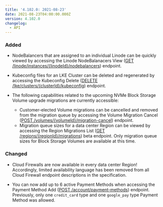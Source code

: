 ```yaml
---
title: '4.102.0: 2021-08-23'
date: 2021-08-23T04:00:00.000Z
version: 4.102.0
changelog:
  - API
---
```


### Added

- NodeBalancers that are assigned to an individual Linode can be quickly viewed by accessing the Linode NodeBalanacers View ([GET /linode/instances/{linodeId}/nodebalancers](https://www.linode.com/docs/api/linode-instances/#linode-nodebalancers-view)) endpoint.

- Kubeconfig files for an LKE Cluster can be deleted and regenerated by accessing the Kubeconfig Delete ([DELETE /lke/clusters/{clusterId}/kubeconfig](https://www.linode.com/docs/api/linode-kubernetes-engine-lke/#kubeconfig-delete)) endpoint.

- The following capabilities related to the upcoming NVMe Block Storage Volume upgrade migrations are currently accessible:
  - Customer-elected Volume migrations can be cancelled and removed from the migration queue by accessing the Volume Migration Cancel ([POST /volumes/{volumeId}/migration-cancel](https://www.linode.com/docs/api/volumes/#volume-migration-cancel)) endpoint.
  - Migration queue sizes for a data center Region can be viewed by accessing the Region Migrations List ([GET /regions/{regionId}/migrations](https://www.linode.com/docs/api/regions/#region-migrations-list)) beta endpoint. Only migration queue sizes for Block Storage Volumes are available at this time.

### Changed

- Cloud Firewalls are now available in every data center Region! Accordingly, limited availability language has been removed from all Cloud Firewall endpoint descriptions in the specification.

- You can now add up to 6 active Payment Methods when accessing the Payment Method Add ([POST /account/payment-methods](https://www.linode.com/docs/api/account/#payment-method-add)) endpoint. Previously, only one `credit_card` type and one `google_pay` type Payment Method was allowed.
